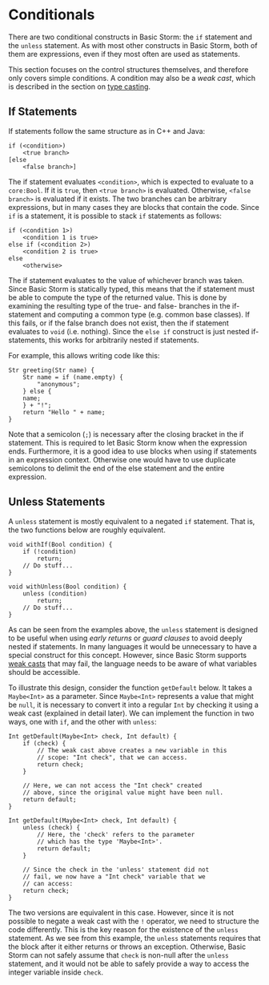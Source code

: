 Conditionals
============

There are two conditional constructs in Basic Storm: the `if` statement and the `unless` statement.
As with most other constructs in Basic Storm, both of them are expressions, even if they most often
are used as statements.

This section focuses on the control structures themselves, and therefore only covers simple
conditions. A condition may also be a *weak cast*, which is described in the section on [type
casting](md:Type_Conversions).

If Statements
-------------

If statements follow the same structure as in C++ and Java:

```
if (<condition>)
    <true branch>
[else
    <false branch>]
```

The if statement evaluates `<condition>`, which is expected to evaluate to a `core:Bool`. If it is
`true`, then `<true branch>` is evaluated. Otherwise, `<false branch>` is evaluated if it exists.
The two branches can be arbitrary expressions, but in many cases they are blocks that contain the
code. Since `if` is a statement, it is possible to stack `if` statements as follows:

```
if (<condition 1>)
    <condition 1 is true>
else if (<condition 2>)
    <condition 2 is true>
else
    <otherwise>
```


The if statement evaluates to the value of whichever branch was taken. Since Basic Storm is
statically typed, this means that the if statement must be able to compute the type of the returned
value. This is done by examining the resulting type of the true- and false- branches in the
if-statement and computing a common type (e.g. common base classes). If this fails, or if the false
branch does not exist, then the if statement evaluates to `void` (i.e. nothing). Since the `else if`
construct is just nested if-statements, this works for arbitrarily nested if statements.

For example, this allows writing code like this:

```bs
Str greeting(Str name) {
    Str name = if (name.empty) {
        "anonymous";
    } else {
	name;
    } + "!";
    return "Hello " + name;
}
```

Note that a semicolon (`;`) is necessary after the closing bracket in the if statement. This is
required to let Basic Storm know when the expression ends. Furthermore, it is a good idea to use
blocks when using if statements in an expression context. Otherwise one would have to use duplicate
semicolons to delimit the end of the else statement and the entire expression.


Unless Statements
-----------------

A `unless` statement is mostly equivalent to a negated `if` statement. That is, the two functions
below are roughly equivalent.

```bs
void withIf(Bool condition) {
    if (!condition)
        return;
    // Do stuff...
}

void withUnless(Bool condition) {
    unless (condition)
        return;
    // Do stuff...
}
```

As can be seen from the examples above, the `unless` statement is designed to be useful when using
*early returns* or *guard clauses* to avoid deeply nested if statements. In many languages it would
be unnecessary to have a special construct for this concept. However, since Basic Storm supports
[weak casts](md:Type_Conversions) that may fail, the language needs to be aware of what variables
should be accessible.

To illustrate this design, consider the function `getDefault` below. It takes a `Maybe<Int>` as a
parameter. Since `Maybe<Int>` represents a value that might be `null`, it is necessary to convert it
into a regular `Int` by checking it using a weak cast (explained in detail later). We can implement
the function in two ways, one with `if`, and the other with `unless`:

```bs
Int getDefault(Maybe<Int> check, Int default) {
    if (check) {
        // The weak cast above creates a new variable in this
        // scope: "Int check", that we can access.
        return check;
    }

    // Here, we can not access the "Int check" created
    // above, since the original value might have been null.
    return default;
}
```

```bs
Int getDefault(Maybe<Int> check, Int default) {
    unless (check) {
        // Here, the 'check' refers to the parameter
        // which has the type 'Maybe<Int>'.
        return default;
    }

    // Since the check in the 'unless' statement did not
    // fail, we now have a "Int check" variable that we
    // can access:
    return check;
}
```

The two versions are equivalent in this case. However, since it is not possible to negate a weak
cast with the `!` operator, we need to structure the code differently. This is the key reason for
the existence of the `unless` statement. As we see from this example, the `unless` statements
requires that the block after it either returns or throws an exception. Otherwise, Basic Storm can
not safely assume that `check` is non-null after the `unless` statement, and it would not be able to
safely provide a way to access the integer variable inside `check`.
